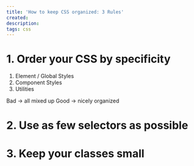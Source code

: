 ```yaml
---
title: 'How to keep CSS organized: 3 Rules'
created:
description:
tags: css
---
```


# 1. Order your CSS by specificity

1. Element / Global Styles
2. Component Styles
3. Utilities

Bad -> all mixed up
Good -> nicely organized

# 2. Use as few selectors as possible

# 3. Keep your classes small
